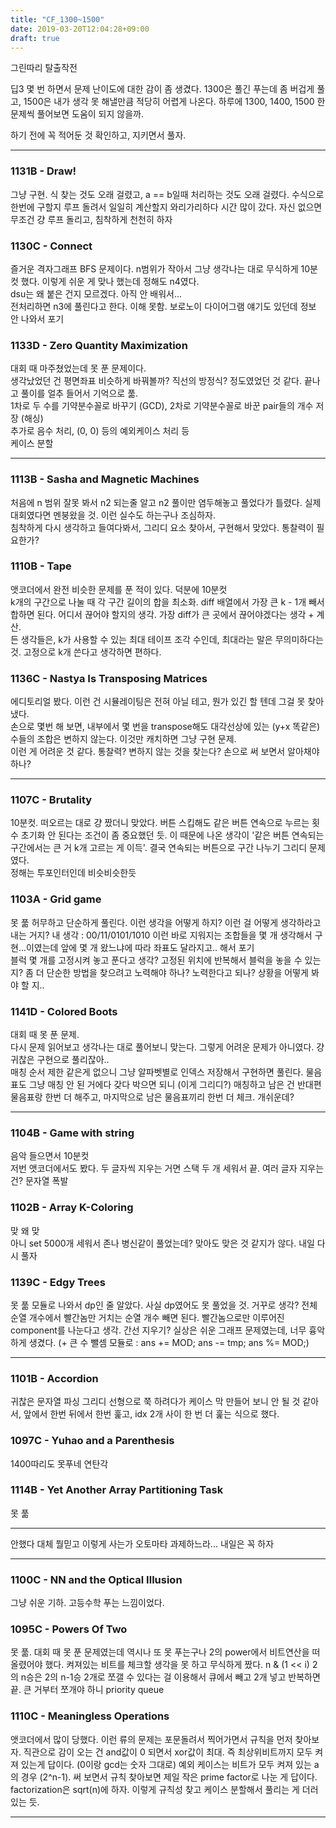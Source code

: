 ```yaml
---
title: "CF_1300~1500"
date: 2019-03-20T12:04:28+09:00
draft: true
---
```


그린따리 탈출작전

딥3 몇 번 하면서 문제 난이도에 대한 감이 좀 생겼다. 1300은 풀긴 푸는데 좀 버겁게 풀고, 1500은 내가 생각 못 해낼만큼 적당히 어렵게 나온다. 하루에 1300, 1400, 1500 한 문제씩 풀어보면 도움이 되지 않을까.  

하기 전에 꼭 적어둔 것 확인하고, 지키면서 풀자.  

--------  

### 1131B - Draw!
그냥 구현. 식 찾는 것도 오래 걸렸고, a == b일때 처리하는 것도 오래 걸렸다. 수식으로 한번에 구할지 루프 돌려서 일일히 계산할지 와리가리하다 시간 많이 갔다. 자신 없으면 무조건 걍 루프 돌리고, 침착하게 천천히 하자

### 1130C - Connect
즐거운 격자그래프 BFS 문제이다. n범위가 작아서 그냥 생각나는 대로 무식하게 10분컷 했다. 이렇게 쉬운 게 맞나 했는데 정해도 n4였다.  
dsu는 왜 붙은 건지 모르겠다. 아직 안 배워서...  
전처리하면 n3에 풀린다고 한다. 이해 못함. 보로노이 다이어그램 얘기도 있던데 정보 안 나와서 포기

### 1133D - Zero Quantity Maximization
대회 때 마주쳤었는데 못 푼 문제이다.  
생각났었던 건 평면좌표 비슷하게 바꿔볼까? 직선의 방정식? 정도였었던 것 같다. 끝나고 풀이를 얼추 들어서 기억으로 풂.  
1차로 두 수를 기약분수꼴로 바꾸기 (GCD), 2차로 기약분수꼴로 바꾼 pair들의 개수 저장 (해싱)  
추가로 음수 처리, (0, 0) 등의 예외케이스 처리 등  
케이스 분할  

--------  

### 1113B - Sasha and Magnetic Machines
처음에 n 범위 잘못 봐서 n2 되는줄 알고 n2 풀이만 염두해놓고 풀었다가 틀렸다. 실제 대회였다면 멘붕왔을 것. 이런 실수도 하는구나 조심하자.  
침착하게 다시 생각하고 들여다봐서, 그리디 요소 찾아서, 구현해서 맞았다. 통찰력이 필요한가?  

### 1110B - Tape
앳코더에서 완전 비슷한 문제를 푼 적이 있다. 덕분에 10분컷  
k개의 구간으로 나눌 때 각 구간 길이의 합을 최소화. diff 배열에서 가장 큰 k - 1개 빼서 합하면 된다. 어디서 끊어야 할지의 생각. 가장 diff가 큰 곳에서 끊어야겠다는 생각 + 계산.  
든 생각들은, k가 사용할 수 있는 최대 테이프 조각 수인데, 최대라는 말은 무의미하다는 것. 고정으로 k개 쓴다고 생각하면 편하다.  

### 1136C - Nastya Is Transposing Matrices
에디토리얼 봤다. 이런 건 시뮬레이팅은 전혀 아닐 테고, 뭔가 있긴 할 텐데 그걸 못 찾아냈다.  
손으로 몇번 해 보면, 내부에서 몇 번을 transpose해도 대각선상에 있는 (y+x 똑같은) 수들의 조합은 변하지 않는다. 이것만 캐치하면 그냥 구현 문제.  
이런 게 어려운 것 같다. 통찰력? 변하지 않는 것을 찾는다? 손으로 써 보면서 알아채야 하나?  

--------  

### 1107C - Brutality
10분컷. 떠오르는 대로 걍 짰더니 맞았다.
버튼 스킵해도 같은 버튼 연속으로 누르는 횟수 초기화 안 된다는 조건이 좀 중요했던 듯. 이 때문에 나온 생각이 '같은 버튼 연속되는 구간에서는 큰 거 k개 고르는 게 이득'. 결국 연속되는 버튼으로 구간 나누기 그리디 문제였다.  
정해는 투포인터인데 비슷비슷한듯  

### 1103A - Grid game
못 풂
허무하고 단순하게 풀린다. 이런 생각을 어떻게 하지? 이런 걸 어떻게 생각하라고 내는 거지?
내 생각 : 00/11/0101/1010 이런 바로 지워지는 조합들을 몇 개 생각해서 구현...이였는데 앞에 몇 개 왔느냐에 따라 좌표도 달라지고.. 해서 포기  
블럭 몇 개를 고정시켜 놓고 푼다고 생각? 고정된 위치에 반복해서 블럭을 놓을 수 있는지? 좀 더 단순한 방법을 찾으려고 노력해야 하나? 노력한다고 되나? 상황을 어떻게 봐야 할 지..  

### 1141D - Colored Boots
대회 때 못 푼 문제.  
다시 문제 읽어보고 생각나는 대로 풀어보니 맞는다. 그렇게 어려운 문제가 아니였다. 걍 귀찮은 구현으로 풀리잖아..  
매칭 순서 제한 같은게 없으니 그냥 알파벳별로 인덱스 저장해서 구현하면 풀린다. 물음표도 그냥 매칭 안 된 거에다 갖다 박으면 되니 (이게 그리디?) 매칭하고 남은 건 반대편 물음표랑 한번 더 해주고, 마지막으로 남은 물음표끼리 한번 더 체크. 개쉬운데?  

--------  

### 1104B - Game with string
음악 들으면서 10분컷  
저번 앳코더에서도 봤다. 두 글자씩 지우는 거면 스택 두 개 세워서 끝. 여러 글자 지우는 건? 문자열 폭발  

### 1102B - Array K-Coloring
맞 왜 맞  
아니 set 5000개 세워서 존나 병신같이 풀었는데? 맞아도 맞은 것 같지가 않다. 내일 다시 풀자  

### 1139C - Edgy Trees
못 풂
모듈로 나와서 dp인 줄 알았다. 사실 dp였어도 못 풀었을 것. 
거꾸로 생각? 전체 순열 개수에서 빨간놈만 거치는 순열 개수 빼면 된다. 빨간놈으로만 이루어진 component를 나눈다고 생각. 간선 지우기?
실상은 쉬운 그래프 문제였는데, 너무 흉악하게 생겼다. 
(+ 큰 수 뺄셈 모듈로 : ans += MOD; ans -= tmp; ans %= MOD;)

--------

### 1101B - Accordion
귀찮은 문자열 파싱 그리디
선형으로 쭉 하려다가 케이스 막 만들어 보니 안 될 것 같아서, 앞에서 한번 뒤에서 한번 훑고, idx 2개 사이 한 번 더 훑는 식으로 했다.

### 1097C - Yuhao and a Parenthesis
1400따리도 못푸네 연탄각

### 1114B - Yet Another Array Partitioning Task
못 풂


--------

안했다 대체 뭘믿고 이렇게 사는가
오토마타 과제하느라... 내일은 꼭 하자

--------

### 1100C - NN and the Optical Illusion
그냥 쉬운 기하. 고등수학 푸는 느낌이었다.

### 1095C - Powers Of Two
못 풂. 대회 때 못 푼 문제였는데 역시나 또 못 푸는구나
2의 power에서 비트연산을 떠올렸어야 했다. 켜져있는 비트를 체크할 생각을 못 하고 무식하게 짰다. n & (1 << i)
2의 n승은 2의 n-1승 2개로 쪼갤 수 있다는 걸 이용해서 큐에서 빼고 2개 넣고 반복하면 끝. 큰 거부터 쪼개야 하니 priority queue

### 1110C - Meaningless Operations
앳코더에서 많이 당했다. 이런 류의 문제는 포문돌려서 찍어가면서 규칙을 먼저 찾아보자.
직관으로 감이 오는 건 and값이 0 되면서 xor값이 최대. 즉 최상위비트까지 모두 켜져 있는게 답이다. (0이랑 gcd는 숫자 그대로)
예외 케이스는 비트가 모두 켜져 있는 a의 경우 (2^n-1). 써 보면서 규칙 찾아보면 제일 작은 prime factor로 나눈 게 답이다.
factorization은 sqrt(n)에 하자.
이렇게 규칙성 찾고 케이스 분할해서 풀리는 게 더러 있는 듯.

--------

